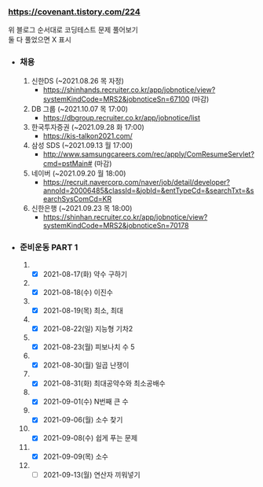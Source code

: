 ### https://covenant.tistory.com/224  

위 블로그 순서대로 코딩테스트 문제 풀어보기  
둘 다 풀었으면 X 표시

- ### 채용
   1. 신한DS (~2021.08.26 목 자정)  
      - https://shinhands.recruiter.co.kr/app/jobnotice/view?systemKindCode=MRS2&jobnoticeSn=67100 (마감)
   2. DB 그룹 (~2021.10.07 목 17:00)
      - https://dbgroup.recruiter.co.kr/app/jobnotice/list
   3. 한국투자증권 (~2021.09.28 화 17:00)
      - https://kis-talkon2021.com/
   4. 삼성 SDS (~2021.09.13 월 17:00)
      - http://www.samsungcareers.com/rec/apply/ComResumeServlet?cmd=pstMain# (마감)
   5. 네이버 (~2021.09.20 월 18:00)
      - https://recruit.navercorp.com/naver/job/detail/developer?annoId=20006485&classId=&jobId=&entTypeCd=&searchTxt=&searchSysComCd=KR
   6. 신한은행 (~2021.09.23 목 18:00)
      - https://shinhan.recruiter.co.kr/app/jobnotice/view?systemKindCode=MRS2&jobnoticeSn=70178
   

- ### 준비운동 PART 1
   1. - [x] 2021-08-17(화) 약수 구하기
   2. - [x] 2021-08-18(수) 이진수          
   3. - [x] 2021-08-19(목) 최소, 최대     
   4. - [x] 2021-08-22(일) 지능형 기차2
   5. - [x] 2021-08-23(월) 피보나치 수 5
   6. - [x] 2021-08-30(월) 일곱 난쟁이
   7. - [x] 2021-08-31(화) 최대공약수와 최소공배수  
   8. - [x] 2021-09-01(수) N번째 큰 수
   9. - [x] 2021-09-06(월) 소수 찾기
   10. - [x] 2021-09-08(수) 쉽게 푸는 문제      
   11. - [x] 2021-09-09(목) 소수
   12. - [ ] 2021-09-13(월) 연산자 끼워넣기
